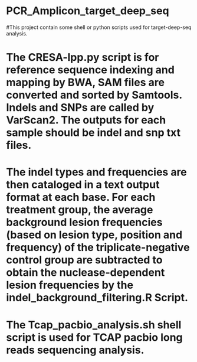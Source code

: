 # PCR_Amplicon_target_deep_seq
#This project contain some shell or python scripts used for target-deep-seq analysis.

# The CRESA-lpp.py script is for reference sequence indexing and mapping by BWA, SAM files are converted and sorted by Samtools. Indels and SNPs are called by VarScan2. The outputs for each sample should be indel and snp txt files.

# The indel types and frequencies are then cataloged in a text output format at each base. For each treatment group, the average background lesion frequencies (based on lesion type, position and frequency) of the triplicate-negative control group are subtracted to obtain the nuclease-dependent lesion frequencies by the indel_background_filtering.R Script.

# The Tcap_pacbio_analysis.sh shell script is used for TCAP pacbio long reads sequencing analysis. 


